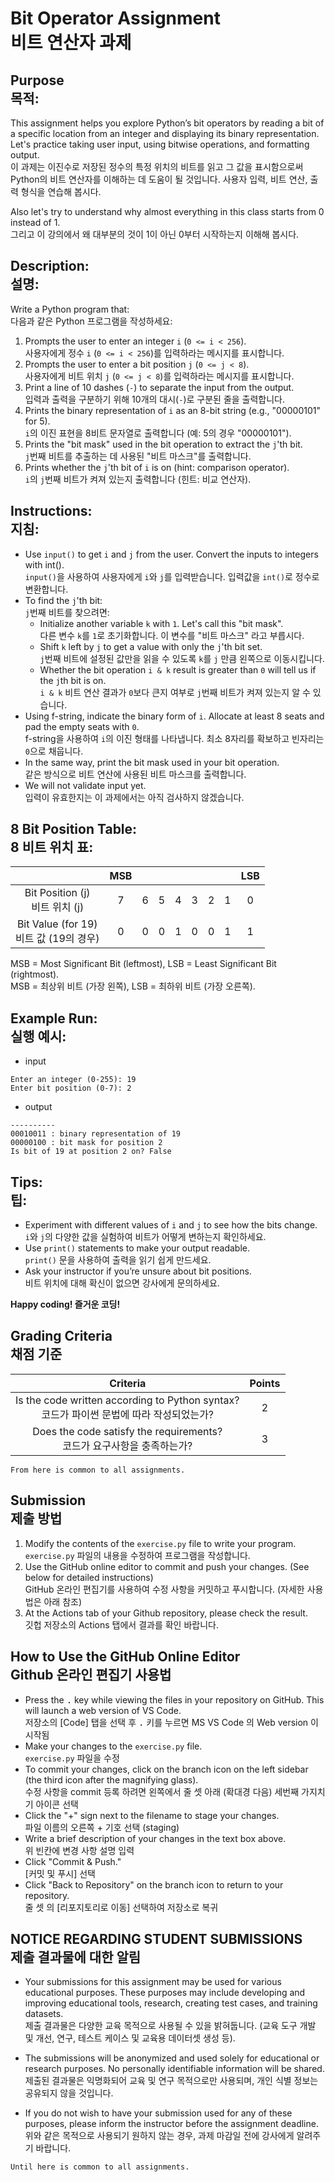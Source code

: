 # Bit Operator Assignment<br>비트 연산자 과제

## Purpose<br>목적:
This assignment helps you explore Python’s bit operators by reading a bit of a specific location from an integer and displaying its binary representation. Let's practice taking user input, using bitwise operations, and formatting output.<br>이 과제는 이진수로 저장된 정수의 특정 위치의 비트를 읽고 그 값을 표시함으로써 Python의 비트 연산자를 이해하는 데 도움이 될 것입니다. 사용자 입력, 비트 연산, 출력 형식을 연습해 봅시다.

Also let's try to understand why almost everything in this class starts from 0 instead of 1.<br>그리고 이 강의에서 왜 대부분의 것이 1이 아닌 0부터 시작하는지 이해해 봅시다.
## Description: <br>설명:
Write a Python program that:<br>다음과 같은 Python 프로그램을 작성하세요:

1. Prompts the user to enter an integer `i` (`0 <= i < 256`).<br>사용자에게 정수 `i` (`0 <= i < 256`)를 입력하라는 메시지를 표시합니다.
1. Prompts the user to enter a bit position `j` (`0 <= j < 8`).<br>사용자에게 비트 위치 `j` (`0 <= j < 8`)를 입력하라는 메시지를 표시합니다.
1. Print a line of 10 dashes (`-`) to separate the input from the output.<br>입력과 출력을 구분하기 위해 10개의 대시(`-`)로 구분된 줄을 출력합니다.
1. Prints the binary representation of `i` as an 8-bit string (e.g., "00000101" for 5).<br>`i`의 이진 표현을 8비트 문자열로 출력합니다 (예: 5의 경우 "00000101").
1. Prints the "bit mask" used in the bit operation to extract the `j`'th bit.<br>`j`번째 비트를 추출하는 데 사용된 "비트 마스크"를 출력합니다.
1. Prints whether the `j`'th bit of `i` is on (hint: comparison operator).<br>`i`의 `j`번째 비트가 켜져 있는지 출력합니다 (힌트: 비교 연산자).

## Instructions:<br>지침:
* Use `input()` to get `i` and `j` from the user. Convert the inputs to integers with int().<br>`input()`을 사용하여 사용자에게 `i`와 `j`를 입력받습니다. 입력값을 `int()`로 정수로 변환합니다.
* To find the `j`'th bit:<br>`j`번째 비트를 찾으려면:
    * Initialize another variable `k` with `1`. Let's call this "bit mask".<br>다른 변수 `k`를 `1`로 초기화합니다. 이 변수를 "비트 마스크" 라고 부릅시다.
    * Shift `k` left by `j` to get a value with only the `j`'th bit set.<br>`j`번째 비트에 설정된 값만을 읽을 수 있도록 `k`를 `j` 만큼 왼쪽으로 이동시킵니다.
    * Whether the bit operation `i & k` result is greater than `0` will tell us if the `j`th bit is on.<br>`i & k` 비트 연산 결과가 `0`보다 큰지 여부로 `j`번째 비트가 켜져 있는지 알 수 있습니다.
* Using f-string, indicate the binary form of `i`. Allocate at least 8 seats and pad the empty seats with `0`.<br>f-string을 사용하여 `i`의 이진 형태를 나타냅니다. 최소 8자리를 확보하고 빈자리는 `0`으로 채웁니다.
* In the same way, print the bit mask used in your bit operation.<br>같은 방식으로 비트 연산에 사용된 비트 마스크를 출력합니다.
* We will not validate input yet.<br>입력이 유효한지는 이 과제에서는 아직 검사하지 않겠습니다.

## 8 Bit Position Table:<br>8 비트 위치 표:
|          | MSB |     |     |     |     |     |     | LSB |
|:---------------------:|:-----:|:-----:|:-----:|:-----:|:-----:|:-----:|:-----:|:-----:|
| Bit Position (j)<br>비트 위치 (j) | 7   | 6   | 5   | 4   | 3   | 2   | 1   | 0   |
| Bit Value (for 19)<br>비트 값 (19의 경우)  | 0   | 0   | 0   | 1   | 0   | 0   | 1   | 1   |

MSB = Most Significant Bit (leftmost), LSB = Least Significant Bit (rightmost).<br>MSB = 최상위 비트 (가장 왼쪽), LSB = 최하위 비트 (가장 오른쪽).

## Example Run:<br>실행 예시:

* input
```
Enter an integer (0-255): 19
Enter bit position (0-7): 2
```
* output
```
----------
00010011 : binary representation of 19
00000100 : bit mask for position 2
Is bit of 19 at position 2 on? False
```

## Tips:<br>팁:

* Experiment with different values of `i` and `j` to see how the bits change.<br>`i`와 `j`의 다양한 값을 실험하여 비트가 어떻게 변하는지 확인하세요.
* Use `print()` statements to make your output readable.<br>`print()` 문을 사용하여 출력을 읽기 쉽게 만드세요.
* Ask your instructor if you’re unsure about bit positions.<br>비트 위치에 대해 확신이 없으면 강사에게 문의하세요.

__Happy coding! 즐거운 코딩!__

## Grading Criteria<br>채점 기준

| Criteria | Points |
|:--------:|:------:|
| Is the code written according to Python syntax?<br>코드가 파이썬 문법에 따라 작성되었는가? | 2 |
| Does the code satisfy the requirements?<br>코드가 요구사항을 충족하는가? | 3 |

``From here is common to all assignments.``

## Submission<br>제출 방법

1. Modify the contents of the `exercise.py` file to write your program.<br>`exercise.py` 파일의 내용을 수정하여 프로그램을 작성합니다.
2. Use the GitHub online editor to commit and push your changes. (See below for detailed instructions)<br>GitHub 온라인 편집기를 사용하여 수정 사항을 커밋하고 푸시합니다. (자세한 사용법은 아래 참조)
3. At the Actions tab of your Github repository, please check the result.<br>깃헙 저장소의 Actions 탭에서 결과를 확인 바랍니다.

## How to Use the GitHub Online Editor<br>Github 온라인 편집기 사용법

* Press the <kbd>.</kbd> key while viewing the files in your repository on GitHub. This will launch a web version of VS Code.<br>저장소의 [Code] 탭을 선택 후 <kbd>.</kbd> 키를 누르면 MS VS Code 의 Web version 이 시작됨
* Make your changes to the `exercise.py` file.<br>`exercise.py` 파일을 수정
* To commit your changes, click on the branch icon on the left sidebar (the third icon after the magnifying glass).<br>수정 사항을 commit 등록 하려면 왼쪽에서 줄 셋 아래 (확대경 다음) 세번째 가지치기 아이콘 선택
* Click the "+" sign next to the filename to stage your changes.<br>파일 이름의 오른쪽 + 기호 선택 (staging)
* Write a brief description of your changes in the text box above.<br>위 빈칸에 변경 사항 설명 입력
* Click "Commit & Push."<br>[커밋 및 푸시] 선택
* Click "Back to Repository" on the branch icon to return to your repository.<br>줄 셋 의 [리포지토리로 이동] 선택하여 저장소로 복귀

## NOTICE REGARDING STUDENT SUBMISSIONS<br>제출 결과물에 대한 알림

* Your submissions for this assignment may be used for various educational purposes. These purposes may include developing and improving educational tools, research, creating test cases, and training datasets.<br>제출 결과물은 다양한 교육 목적으로 사용될 수 있을 밝혀둡니다. (교육 도구 개발 및 개선, 연구, 테스트 케이스 및 교육용 데이터셋 생성 등).

* The submissions will be anonymized and used solely for educational or research purposes. No personally identifiable information will be shared.<br>제출된 결과물은 익명화되어 교육 및 연구 목적으로만 사용되며, 개인 식별 정보는 공유되지 않을 것입니다.

* If you do not wish to have your submission used for any of these purposes, please inform the instructor before the assignment deadline.<br>위와 같은 목적으로 사용되기 원하지 않는 경우, 과제 마감일 전에 강사에게 알려주기 바랍니다.

``Until here is common to all assignments.``
